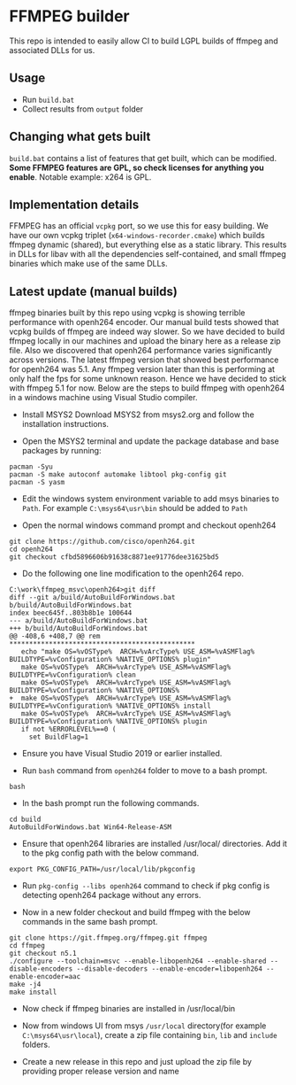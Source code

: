 # FFMPEG builder

This repo is intended to easily allow CI to build LGPL builds of ffmpeg and associated DLLs for us.

## Usage

- Run `build.bat`
- Collect results from `output` folder

## Changing what gets built

`build.bat` contains a list of features that get built, which can be modified. **Some FFMPEG features are GPL, so check licenses for anything you enable**. Notable example: x264 is GPL.

## Implementation details

FFMPEG has an official `vcpkg` port, so we use this for easy building. We have our own vcpkg triplet (`x64-windows-recorder.cmake`) which builds ffmpeg dynamic (shared), but everything else as a static library. This results in DLLs for libav with all the dependencies self-contained, and small ffmpeg binaries which make use of the same DLLs.

## Latest update (manual builds)

ffmpeg binaries built by this repo using vcpkg is showing terrible performance with openh264 encoder. Our manual build tests showed that vcpkg builds of ffmpeg are indeed way slower. So we have decided to build ffmpeg locally in our machines and upload the binary here as a release zip file. Also we discovered that openh264 performance varies significantly across versions. The latest ffmpeg version that showed best performance for openh264 was 5.1. Any ffmpeg version later than this is performing at only half the fps for some unknown reason. Hence we have decided to stick with ffmpeg 5.1 for now. Below are the steps to build ffmpeg with openh264 in a windows machine using Visual Studio compiler.

- Install MSYS2
Download MSYS2 from msys2.org and follow the installation instructions.

- Open the MSYS2 terminal and update the package database and base packages by running:
```
pacman -Syu
pacman -S make autoconf automake libtool pkg-config git
pacman -S yasm
```

- Edit the windows system environment variable to add msys binaries to `Path`. For example `C:\msys64\usr\bin` should be added to `Path`

- Open the normal windows command prompt and checkout openh264

```
git clone https://github.com/cisco/openh264.git
cd openh264
git checkout cfbd5896606b91638c8871ee91776dee31625bd5
```

- Do the following one line modification to the openh264 repo.

```
C:\work\ffmpeg_msvc\openh264>git diff
diff --git a/build/AutoBuildForWindows.bat b/build/AutoBuildForWindows.bat
index beec645f..803b8b1e 100644
--- a/build/AutoBuildForWindows.bat
+++ b/build/AutoBuildForWindows.bat
@@ -408,6 +408,7 @@ rem ***********************************************
   echo "make OS=%vOSType%  ARCH=%vArcType% USE_ASM=%vASMFlag% BUILDTYPE=%vConfiguration% %NATIVE_OPTIONS% plugin"
   make OS=%vOSType%  ARCH=%vArcType% USE_ASM=%vASMFlag% BUILDTYPE=%vConfiguration% clean
   make OS=%vOSType%  ARCH=%vArcType% USE_ASM=%vASMFlag% BUILDTYPE=%vConfiguration% %NATIVE_OPTIONS%
+  make OS=%vOSType%  ARCH=%vArcType% USE_ASM=%vASMFlag% BUILDTYPE=%vConfiguration% %NATIVE_OPTIONS% install
   make OS=%vOSType%  ARCH=%vArcType% USE_ASM=%vASMFlag% BUILDTYPE=%vConfiguration% %NATIVE_OPTIONS% plugin
   if not %ERRORLEVEL%==0 (
     set BuildFlag=1
```

- Ensure you have Visual Studio 2019 or earlier installed.

- Run `bash` command from `openh264` folder to move to a bash prompt.

```
bash
```

- In the bash prompt run the following commands.

```
cd build
AutoBuildForWindows.bat Win64-Release-ASM
```

- Ensure that openh264 libraries are installed /usr/local/ directories. Add it to the pkg config path with the below command.

```
export PKG_CONFIG_PATH=/usr/local/lib/pkgconfig
```

- Run `pkg-config --libs openh264` command to check if pkg config is detecting openh264 package without any errors.

- Now in a new folder checkout and build ffmpeg with the below commands in the same bash prompt.

```
git clone https://git.ffmpeg.org/ffmpeg.git ffmpeg
cd ffmpeg
git checkout n5.1
./configure --toolchain=msvc --enable-libopenh264 --enable-shared --disable-encoders --disable-decoders --enable-encoder=libopenh264 --enable-encoder=aac
make -j4
make install
```

- Now check if ffmpeg binaries are installed in /usr/local/bin

- Now from windows UI from msys `/usr/local` directory(for example `C:\msys64\usr\local`), create a zip file containing `bin`, `lib` and `include` folders.

- Create a new release in this repo and just upload the zip file by providing proper release version and name
